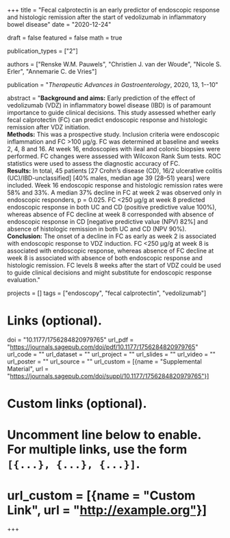 +++
title = "Fecal calprotectin is an early predictor of endoscopic response and histologic remission after the start of vedolizumab in inflammatory bowel disease"
date = "2020-12-24"

draft = false
featured = false
math = true

publication_types = ["2"]

authors = ["Renske W.M. Pauwels", "Christien J. van der Woude", "Nicole S. Erler",
"Annemarie C. de Vries"]

publication = "*Therapeutic Advances in Gastroenterology*, 2020, 13, 1--10"

abstract = "**Background and aims:** Early prediction of the effect of vedolizumab (VDZ) in inflammatory bowel disease (IBD) is of paramount importance to guide clinical decisions. This study assessed whether early fecal calprotectin (FC) can predict endoscopic response and histologic remission after VDZ initiation.<br>**Methods:** This was a prospective study. Inclusion criteria were endoscopic inflammation and FC >100 µg/g. FC was determined at baseline and weeks 2, 4, 8 and 16. At week 16, endoscopies with ileal and colonic biopsies were performed. FC changes were assessed with Wilcoxon Rank Sum tests. ROC statistics were used to assess the diagnostic accuracy of FC.<br>**Results:** In total, 45 patients [27 Crohn’s disease (CD), 16/2 ulcerative colitis (UC)/IBD-unclassified] [40% males, median age 39 (28–51) years] were included. Week 16 endoscopic response and histologic remission rates were 58% and 33%. A median 37% decline in FC at week 2 was observed only in endoscopic responders, p = 0.025. FC <250 µg/g at week 8 predicted endoscopic response in both UC and CD (positive predictive value 100%), whereas absence of FC decline at week 8 corresponded with absence of endoscopic response in CD [negative predictive value (NPV) 82%] and absence of histologic remission in both UC and CD (NPV 90%).<br>**Conclusion:** The onset of a decline in FC as early as week 2 is associated with endoscopic response to VDZ induction. FC <250 µg/g at week 8 is associated with endoscopic response, whereas absence of FC decline at week 8 is associated with absence of both endoscopic response and histologic remission. FC levels 8 weeks after the start of VDZ could be used to guide clinical decisions and might substitute for endoscopic response evaluation."


projects = []
tags = ["endoscopy", "fecal calprotectin", "vedolizumab"]

# Links (optional).
doi = "10.1177/1756284820979765"
url_pdf = "https://journals.sagepub.com/doi/pdf/10.1177/1756284820979765"
url_code = ""
url_dataset = ""
url_project = ""
url_slides = ""
url_video = ""
url_poster = ""
url_source = ""
url_custom = [{name = "Supplemental Material", url = "https://journals.sagepub.com/doi/suppl/10.1177/1756284820979765"}]

# Custom links (optional).
#   Uncomment line below to enable. For multiple links, use the form `[{...}, {...}, {...}]`.
# url_custom = [{name = "Custom Link", url = "http://example.org"}]
+++
